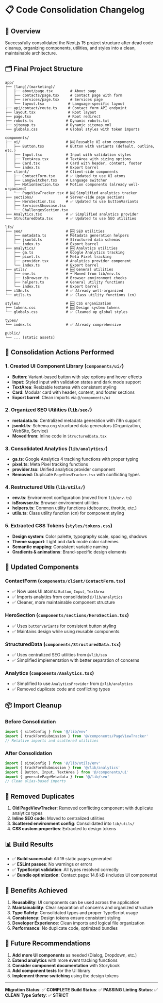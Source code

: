 # 📋 Code Consolidation Changelog

## 🎯 Overview
Successfully consolidated the Next.js 15 project structure after dead code cleanup, organizing components, utilities, and styles into a clean, maintainable architecture.

## 🗂️ Final Project Structure

```
app/
├── [lang]/(marketing)/
│   ├── about/page.tsx        # About page
│   ├── contacts/page.tsx     # Contact page with form
│   ├── services/page.tsx     # Services page
│   └── layout.tsx           # Language-specific layout
├── api/contact/route.ts     # Contact form API endpoint
├── layout.tsx               # Root layout
├── page.tsx                 # Root redirect
├── robots.ts               # Dynamic robots.txt
├── sitemap.ts              # Dynamic sitemap.xml
└── globals.css             # Global styles with token imports

components/
├── ui/                     # 🆕 Reusable UI atom components
│   ├── Button.tsx          # Button with variants (default, outline, etc.)
│   ├── Input.tsx           # Input with validation styles
│   ├── TextArea.tsx        # TextArea with sizing options
│   ├── Card.tsx            # Card with header, content, footer
│   └── index.ts            # Export barrel
├── client/                 # Client-side components
│   ├── ContactForm.tsx     # ✅ Updated to use UI atoms
│   ├── LangSwitcher.tsx    # Language switcher
│   ├── MotionSection.tsx   # Motion components (already well-organized)
│   └── PageViewTracker.tsx # 🆕 Simplified analytics tracker
├── sections/               # Server-side page sections
│   ├── HeroSection.tsx     # ✅ Updated to use buttonVariants
│   ├── ServicesShowcase.tsx
│   └── ChallengesSection.tsx
├── Analytics.tsx           # ✅ Simplified analytics provider
└── StructuredData.tsx      # ✅ Updated to use SEO utilities

lib/
├── seo/                    # 🆕 SEO utilities
│   ├── metadata.ts         # Metadata generation helpers
│   ├── jsonld.ts           # Structured data schemas
│   └── index.ts            # Export barrel
├── analytics/              # 🆕 Analytics utilities
│   ├── ga.ts               # Google Analytics tracking
│   ├── pixel.ts            # Meta Pixel tracking
│   ├── provider.tsx        # Analytics provider component
│   └── index.ts            # Export barrel
├── utils/                  # 🆕 General utilities
│   ├── env.ts              # ⬅️ Moved from lib/env.ts
│   ├── isBrowser.ts        # Browser environment checks
│   ├── helpers.ts          # General utility functions
│   └── index.ts            # Export barrel
├── i18n.ts                 # ✅ Already well-organized
└── utils.ts                # ✅ Class utility functions (cn)

styles/                     # 🆕 CSS organization
├── tokens.css              # 🆕 Design system tokens
└── globals.css             # ✅ Cleaned up global styles

types/
└── index.ts                # ✅ Already comprehensive

public/
└── ... (static assets)
```

## 🔄 Consolidation Actions Performed

### 1. Created UI Component Library (`components/ui/`)
- **Button**: Variant-based button with size options and hover effects
- **Input**: Styled input with validation states and dark mode support
- **TextArea**: Resizable textarea with consistent styling
- **Card**: Modular card with header, content, and footer sections
- **Export barrel**: Clean imports via `@/components/ui`

### 2. Organized SEO Utilities (`lib/seo/`)
- **metadata.ts**: Centralized metadata generation with i18n support
- **jsonld.ts**: Schema.org structured data generators (Organization, WebSite, Service)
- **Moved from**: Inline code in `StructuredData.tsx`

### 3. Consolidated Analytics (`lib/analytics/`)
- **ga.ts**: Google Analytics 4 tracking functions with proper typing
- **pixel.ts**: Meta Pixel tracking functions
- **provider.tsx**: Unified analytics provider component
- **Removed**: Duplicate `PageViewTracker.tsx` with conflicting types

### 4. Restructured Utils (`lib/utils/`)
- **env.ts**: Environment configuration (moved from `lib/env.ts`)
- **isBrowser.ts**: Browser environment utilities
- **helpers.ts**: Common utility functions (debounce, throttle, etc.)
- **utils.ts**: Class utility function (cn) for component styling

### 5. Extracted CSS Tokens (`styles/tokens.css`)
- **Design system**: Color palette, typography scale, spacing, shadows
- **Theme support**: Light and dark mode color schemes
- **Semantic mapping**: Consistent variable naming
- **Gradients & animations**: Brand-specific design elements

## 🔧 Updated Components

### ContactForm (`components/client/ContactForm.tsx`)
- ✅ Now uses UI atoms: `Button`, `Input`, `TextArea`
- ✅ Imports analytics from consolidated `@/lib/analytics`
- ✅ Cleaner, more maintainable component structure

### HeroSection (`components/sections/HeroSection.tsx`)
- ✅ Uses `buttonVariants` for consistent button styling
- ✅ Maintains design while using reusable components

### StructuredData (`components/StructuredData.tsx`)
- ✅ Uses centralized SEO utilities from `@/lib/seo`
- ✅ Simplified implementation with better separation of concerns

### Analytics (`components/Analytics.tsx`)
- ✅ Simplified to use `AnalyticsProvider` from `@/lib/analytics`
- ✅ Removed duplicate code and conflicting types

## 📦 Import Cleanup

### Before Consolidation
```typescript
import { siteConfig } from '@/lib/env'
import { trackFormSubmission } from '@/components/PageViewTracker'
// Relative imports and scattered utilities
```

### After Consolidation
```typescript
import { siteConfig } from '@/lib/utils/env'
import { trackFormSubmission } from '@/lib/analytics'
import { Button, Input, TextArea } from '@/components/ui'
import { generatePageMetadata } from '@/lib/seo'
// Clean alias-based imports
```

## 🧹 Removed Duplicates

1. **Old PageViewTracker**: Removed conflicting component with duplicate analytics types
2. **Inline SEO code**: Moved to centralized utilities
3. **Scattered environment config**: Consolidated into `lib/utils/`
4. **CSS custom properties**: Extracted to design tokens

## 📊 Build Results

- ✅ **Build successful**: All 19 static pages generated
- ✅ **ESLint passes**: No warnings or errors
- ✅ **TypeScript validation**: All types resolved correctly
- ✅ **Bundle optimization**: Contact page: 14.6 kB (includes UI components)

## 🎯 Benefits Achieved

1. **Reusability**: UI components can be used across the application
2. **Maintainability**: Clear separation of concerns and organized structure
3. **Type Safety**: Consolidated types and proper TypeScript usage
4. **Consistency**: Design tokens ensure consistent styling
5. **Developer Experience**: Clean imports and logical file organization
6. **Performance**: No duplicate code, optimized bundles

## 🚀 Future Recommendations

1. **Add more UI components** as needed (Dialog, Dropdown, etc.)
2. **Extend analytics** with more event tracking functions
3. **Consider component documentation** with Storybook
4. **Add component tests** for the UI library
5. **Implement theme switching** using the design tokens

---

**Migration Status**: ✅ **COMPLETE**
**Build Status**: ✅ **PASSING**
**Linting Status**: ✅ **CLEAN**
**Type Safety**: ✅ **STRICT**